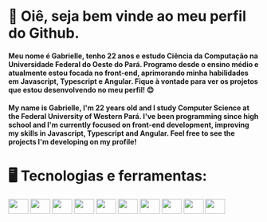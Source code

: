 # 👋 Oiê, seja bem vinde ao meu perfil do Github.

#### Meu nome é Gabrielle, tenho 22 anos e estudo Ciência da Computação na Universidade Federal do Oeste do Pará. Programo desde o ensino médio e atualmente estou focada no front-end, aprimorando minha habilidades em Javascript, Typescript e Angular. Fique à vontade para ver os projetos que estou desenvolvendo no meu perfil! 😊

#### My name is Gabrielle, I'm 22 years old and I study Computer Science at the Federal University of Western Pará. I've been programming since high school and I'm currently focused on front-end development, improving my skills in Javascript, Typescript and Angular. Feel free to see the projects I'm developing on my profile!

# 🖥 Tecnologias e ferramentas:

<div style="display: inline_block">
          <img height="30" width="40" src="https://cdn.jsdelivr.net/gh/devicons/devicon/icons/angularjs/angularjs-original.svg" />
          <img height="30" width="40" src="https://cdn.jsdelivr.net/gh/devicons/devicon/icons/nodejs/nodejs-original.svg" />
          <img height="30" width="40" src="https://cdn.jsdelivr.net/gh/devicons/devicon/icons/typescript/typescript-original.svg" />
          <img height="30" width="40" src="https://cdn.jsdelivr.net/gh/devicons/devicon/icons/javascript/javascript-original.svg" />
          <img height="30" width="40" src="https://cdn.jsdelivr.net/gh/devicons/devicon/icons/html/html-original.svg" />
          <img height="30" width="40" src="https://cdn.jsdelivr.net/gh/devicons/devicon/icons/python/python-original.svg" />
          <img height="30" width="40" src="https://cdn.jsdelivr.net/gh/devicons/devicon/icons/java/java-original.svg" />
          <img height="30" width="40" src="https://cdn.jsdelivr.net/gh/devicons/devicon/icons/c/c-original.svg" />
          <img height="30" width="40" src="https://cdn.jsdelivr.net/gh/devicons/devicon/icons/cplusplus/cplusplus-original.svg" />
          <img height="30" width="40" src="https://cdn.jsdelivr.net/gh/devicons/devicon/icons/csharp/csharp-original.svg" />
          
          
</div>     



          
          
          
          
          

<!--
**gabriellebcastro/gabriellebcastro** is a ✨ _special_ ✨ repository because its `README.md` (this file) appears on your GitHub profile.

Here are some ideas to get you started:

- 🔭 I’m currently working on ...
- 🌱 I’m currently learning ...
- 👯 I’m looking to collaborate on ...
- 🤔 I’m looking for help with ...
- 💬 Ask me about ...
- 📫 How to reach me: ...
- 😄 Pronouns: ...
- ⚡ Fun fact: ...
-->
